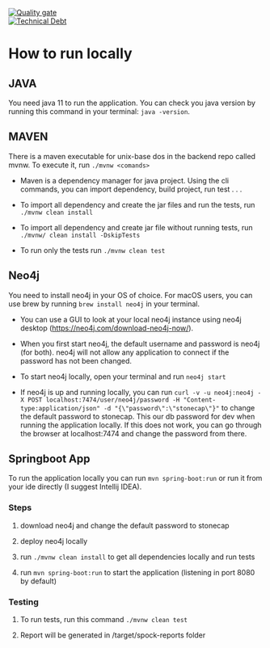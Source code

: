 [![Quality gate](https://sonarcloud.io/api/project_badges/quality_gate?project=money-tree_BACKEND)](https://sonarcloud.io/dashboard?id=money-tree_BACKEND)
</br>
[![Technical Debt](https://sonarcloud.io/api/project_badges/measure?project=money-tree_BACKEND&metric=sqale_index)](https://sonarcloud.io/dashboard?id=money-tree_BACKEND)

# How to run locally

## JAVA

You need java 11 to run the application. You can check you java version by running this command in your terminal: `java -version`.

## MAVEN
There is a maven executable for unix-base dos in the backend repo called mvnw. To execute it, run `./mvnw <comands>`

- Maven is a dependency manager for java project. Using the cli commands, you can import dependency, build project, run test . . .

- To import all dependency and create the jar files and run the tests, run `./mvnw clean install`

- To import all dependency and create jar file without running tests, run `./mvnw/ clean install -DskipTests`

- To run only the tests run `./mvnw clean test`

## Neo4j
You need to install neo4j in your OS of choice. For macOS users, you can use brew by running `brew install neo4j` in your terminal.

- You can use a GUI to look at your local neo4j instance using neo4j desktop (https://neo4j.com/download-neo4j-now/).

- When you first start neo4j, the default username and password is neo4j (for both). neo4j will not allow any application
to connect if the password has not been changed.

- To start neo4j locally, open your terminal and run `neo4j start`

- If neo4j is up and running locally, you can run `curl -v -u neo4j:neo4j -X POST localhost:7474/user/neo4j/password -H "Content-type:application/json" -d "{\"password\":\"stonecap\"}"` to change the default password to stonecap. This our db password for dev when running the application locally.
If this does not work, you can go through the browser at localhost:7474 and change the password from there.

## Springboot App

To run the application locally you can run `mvn spring-boot:run` or run it from your ide directly (I suggest Intellij IDEA).

### Steps

1. download neo4j and change the default password to stonecap

2. deploy neo4j locally

3. run `./mvnw clean install` to get all dependencies locally and run tests

4. run `mvn spring-boot:run` to start the application (listening in port 8080 by default)

### Testing

1. To run tests, run this command `./mvnw clean test`

2. Report will be generated in /target/spock-reports folder
